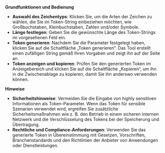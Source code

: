 **Grundfunktionen und Bedienung**
- **Auswahl des Zeichentyps**: Klicken Sie, um die Arten der Zeichen zu wählen, die Sie im Token-String einbeziehen möchten, wie Großbuchstaben, Kleinbuchstaben, Zahlen und/oder Symbole.
- **Länge festlegen**: Geben Sie die gewünschte Länge des Token-Strings im vorgesehenen Feld ein.
- **Token generieren**: Nachdem Sie die Parameter festgelegt haben, klicken Sie auf die Schaltfläche „Token generieren“. Das Tool erstellt einen zufälligen String gemäß Ihren Vorgaben und zeigt ihn auf der Seite an.
- **Token anzeigen und kopieren**: Prüfen Sie den generierten Token im Anzeigebereich und klicken Sie auf die Schaltfläche „Kopieren“, um ihn in die Zwischenablage zu kopieren, damit Sie ihn anderswo verwenden können.

**Hinweise**
- **Sicherheitshinweise**: Vermeiden Sie die Eingabe von highly sensitiven Informationen als Token-Parameter. Wenn das Token für sensible Szenarien verwendet wird, ergreifen Sie zusätzliche Sicherheitsmaßnahmen wie z. B. den Betrieb in einem sicheren internen Netzwerk und die Verschlüsselung des Tokens bei der Speicherung und Übertragung.
- **Rechtliche und Compliance-Anforderungen**: Verwenden Sie das generierte Token in Übereinstimmung mit Gesetzen, Vorschriften, Branchenstandards und den Richtlinien der Anbieter von Anwendungen oder Dienstleistungen.